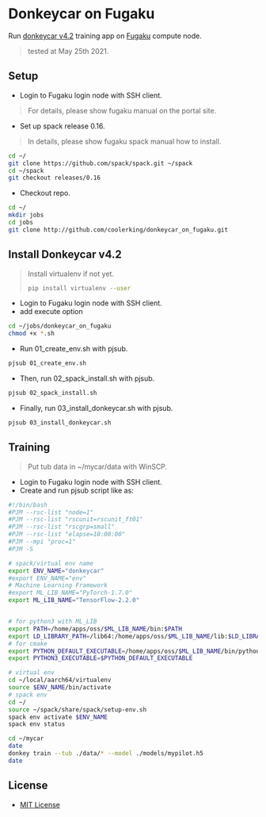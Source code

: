 # Donkeycar on Fugaku

Run [donkeycar v4.2](https://www.donkeycar.com) training app on [Fugaku](https://www.fujitsu.com/jp/about/businesspolicy/tech/fugaku/) compute node.

> tested at May 25th 2021.

## Setup

* Login to Fugaku login node with SSH client.

> For details, please show fugaku manual on the portal site.

* Set up spack release 0.16.

> In details, please show fugaku spack manual how to install.

```bash
cd ~/
git clone https://github.com/spack/spack.git ~/spack
cd ~/spack
git checkout releases/0.16
```

* Checkout repo.

```bash
cd ~/
mkdir jobs
cd jobs
git clone http://github.com/coolerking/donkeycar_on_fugaku.git
```

## Install Donkeycar v4.2

> Install virtualenv if not yet.
>
> ```bash
> pip install virtualenv --user
> ```

* Login to Fugaku login node with SSH client.
* add execute option

```bash
cd ~/jobs/donkeycar_on_fugaku
chmod +x *.sh
```

* Run 01_create_env.sh with pjsub.

```bash
pjsub 01_create_env.sh
```

* Then, run 02_spack_install.sh with pjsub.

```bash
pjsub 02_spack_install.sh
```

* Finally, run 03_install_donkeycar.sh with pjsub.

```bash
pjsub 03_install_donkeycar.sh
```

## Training

> Put tub data in ~/mycar/data with WinSCP.

* Login to Fugaku login node with SSH client.
* Create and run pjsub script like as:

```bash
#!/bin/bash
#PJM --rsc-list "node=1"
#PJM --rsc-list "rscunit=rscunit_ft01"
#PJM --rsc-list "rscgrp=small"
#PJM --rsc-list "elapse=10:00:00"
#PJM --mpi "proc=1"
#PJM -S

# spack/virtual env name
export ENV_NAME="donkeycar"
#export ENV_NAME="env"
# Machine Learning Framework
#export ML_LIB_NAME="PyTorch-1.7.0"
export ML_LIB_NAME="TensorFlow-2.2.0"


# for python3 with ML_LIB
export PATH=/home/apps/oss/$ML_LIB_NAME/bin:$PATH
export LD_LIBRARY_PATH=/lib64:/home/apps/oss/$ML_LIB_NAME/lib:$LD_LIBRARY_PATH
# for cmake
export PYTHON_DEFAULT_EXECUTABLE=/home/apps/oss/$ML_LIB_NAME/bin/python3
export PYTHON3_EXECUTABLE=$PYTHON_DEFAULT_EXECUTABLE

# virtual env
cd ~/local/aarch64/virtualenv
source $ENV_NAME/bin/activate
# spack env
cd ~/
source ~/spack/share/spack/setup-env.sh
spack env activate $ENV_NAME
spack env status

cd ~/mycar
date
donkey train --tub ./data/* --model ./models/mypilot.h5
date
```

## License

* [MIT License](./LICENSE)

